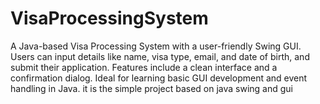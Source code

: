 # VisaProcessingSystem
A Java-based Visa Processing System with a user-friendly Swing GUI. Users can input details like name, visa type, email, and date of birth, and submit their application. Features include a clean interface and a confirmation dialog. Ideal for learning basic GUI development and event handling in Java.
it is the simple project based on java swing and gui 
